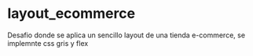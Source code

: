# layout_ecommerce
Desafio donde se aplica un sencillo layout de una tienda e-commerce, se implemnte css gris y flex 
